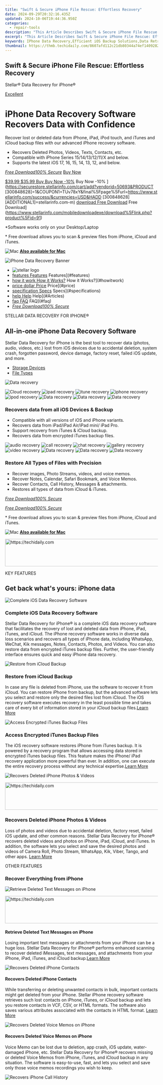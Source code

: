 ```yaml
---
title: "Swift & Secure iPhone File Rescue: Effortless Recovery"
date: 2024-09-29T20:32:16.435Z
updated: 2024-10-06T19:44:36.950Z
categories:
  - repair-tools
description: "This Article Describes Swift & Secure iPhone File Rescue: Effortless Recovery"
excerpt: "This Article Describes Swift & Secure iPhone File Rescue: Effortless Recovery"
keywords: IPhone Data Recovery,Efficient iOS Backup Solutions,Data Retrieval Services for Mobile Devices,Secure File Recovery Software,Fast iPhone Data Restoration,Lost Data Recovery Specialist,Reliable Mobile File Extraction Tool
thumbnail: https://thmb.techidaily.com/8607afd112c21db80344a74ef1409282fa825e22bfc978ed73479483276176d5.jpg
---
```


## Swift & Secure iPhone File Rescue: Effortless Recovery

 Stellar® Data Recovery for iPhone®

[Excellent](#customers%5Freview)

# iPhone Data Recovery Software Recovers Data with Confidence

 Recover lost or deleted data from iPhone, iPad, iPod touch, and iTunes and iCloud backup files with our advanced iPhone recovery software.

* Recovers Deleted Photos, Videos, Texts, Contacts, etc.
* Compatible with iPhone Series 15/14/13/12/11/X and below.
* Supports the latest iOS 17, 16, 15, 14, 13, 12, and below.

[_Free Download100% Secure_](https://cloud.stellarinfo.com/StellarDataRecoveryforiPhone.exe) [Buy Now](https://www.stellarinfo.com/media-tools/ios-data-recovery/buy-now.php)

[$39.99  $35.99 Buy Buy Now -10%](https://www.stellarinfo.com/images/cartv7.svg) Buy Now \-10% ](https://securestore.stellarinfo.com/cart/add?vendorid=50693&PRODUCT [300848628]=1&COUPON1=TUv78xY&final%5Fpage%5Furl=https://www.stellarinfo.com/success/&currencies=USD&HADD [300848628][ADDITIONAL1]=stellarinfo.com-m) [download Free Download](https://www.stellarinfo.com/images/download-icon.svg) Free Download](https://www.stellarinfo.com/mobiledownloadexe/download%5Flink.php?product%5Fid=91)

 \*Software works only on your Desktop/Laptop

 \* Free download allows you to scan & preview files from iPhone, iCloud and iTunes.

![Mac](https://www.stellarinfo.com/image/icm.png) **[Also available for Mac](https://www.stellarinfo.com/media-tools/iphone-data-recovery-mac.php?utm%5Fsource=Stellar%5FWebsite&utm%5Fmedium=From%5FiPhoneWindows&utm%5Fcampaign=iPhoneDataRecovery)**

![iPhone Data Recovery Banner](https://www.stellarinfo.com/public/image/catalog/banner/iPhone-Data-Recovery-v8.png)

* ![stellar logo](https://www.stellarinfo.com/images/v7/stellar_logo.svg)
* [features Features](https://www.stellarinfo.com/public/image/catalog/v6/features.svg) Features](#features)
* [how it work How it Works?](https://www.stellarinfo.com/public/image/catalog/v6/how-it-work.svg) How it Works?](#howitwork)
* [price dollar Price](https://www.stellarinfo.com/public/image/catalog/currency/price-dollar.svg) Price](#price)
* [specification Specs](https://www.stellarinfo.com/public/image/catalog/v6/specification.svg) Specs](#specifications)
* [help Help](https://www.stellarinfo.com/public/image/catalog/v6/help.svg) Help](#Articles)
* [faq FAQ](https://www.stellarinfo.com/public/image/catalog/v6/faq.svg) FAQ](#faq)
* [_Free Download100% Secure_](https://cloud.stellarinfo.com/StellarDataRecoveryforiPhone.exe)

 STELLAR DATA RECOVERY FOR IPHONE®

## All-in-one iPhone Data Recovery Software

 Stellar Data Recovery for iPhone is the best tool to recover data (photos, audio, videos, etc.) lost from iOS devices due to accidental deletion, system crash, forgotten password, device damage, factory reset, failed iOS update, and more.

* [Storage Devices](#Devices)
* [File Types](#Types)

![Data recovery](https://www.stellarinfo.com/public/image/catalog/v6/man-with-laptop.png)

![Cloud recovery](https://www.stellarinfo.com/public/image/catalog/v6/iphone/cloud.png) ![ipad recovery](https://www.stellarinfo.com/public/image/catalog/v6/iphone/ipad.png) ![itune recovery](https://www.stellarinfo.com/public/image/catalog/v6/iphone/itune.png) ![iphone recovery](https://www.stellarinfo.com/public/image/catalog/v6/iphone/iphone.png) ![ipod recovery](https://www.stellarinfo.com/public/image/catalog/v6/iphone/ipod.png) ![Data recovery](https://www.stellarinfo.com/public/image/catalog/v6/ract3.png) ![Data recovery](https://www.stellarinfo.com/public/image/catalog/v6/ract3.png) ![Data recovery](https://www.stellarinfo.com/public/image/catalog/v6/ract3.png)

### Recovers data from all iOS Devices & Backup

* Compatible with all versions of iOS and iPhone variants.
* Recovers data from iPad/iPad Air/iPad mini/ iPad Pro.
* Support recovery from iTunes & iCloud backup.
* Recovers data from encrypted iTunes backup files.

![audio recovery](https://www.stellarinfo.com/public/image/catalog/v6/iphone/audio.png) ![call recovery](https://www.stellarinfo.com/public/image/catalog/v6/iphone/call.png) ![chat recovery](https://www.stellarinfo.com/public/image/catalog/v6/iphone/chat.png) ![gallery recovery](https://www.stellarinfo.com/public/image/catalog/v6/iphone/gallery.png) ![video recovery](https://www.stellarinfo.com/public/image/catalog/v6/iphone/video.png) ![Data recovery](https://www.stellarinfo.com/public/image/catalog/v6/ract3.png) ![Data recovery](https://www.stellarinfo.com/public/image/catalog/v6/ract3.png) ![Data recovery](https://www.stellarinfo.com/public/image/catalog/v6/ract3.png)

### Restore All Types of Files with Precision

* Recover images, Photo Streams, videos, and voice memos.
* Recover Notes, Calendar, Safari Bookmark, and Voice Memos.
* Recover Contacts, Call History, Messages & attachments.
* Restores all types of data from iCloud & iTunes.

[_Free Download100% Secure_](https://cloud.stellarinfo.com/StellarDataRecoveryforiPhone.exe)

[_Free Download100% Secure_](https://www.stellarinfo.com/mobiledownloadexe/download%5Flink.php?product%5Fid=91)

 \* Free download allows you to scan & preview files from iPhone, iCloud and iTunes.

![Mac](https://www.stellarinfo.com/image/icm.png) **[Also available for Mac](https://www.stellarinfo.com/media-tools/iphone-data-recovery-mac.php?utm%5Fsource=Stellar%5FWebsite&utm%5Fmedium=From%5FiPhoneWindows&utm%5Fcampaign=iPhoneDataRecovery)**

<!-- affiliate ads begin -->
<a href="https://appsumo.8odi.net/c/5597632/2100534/7443" target="_top" id="2100534">
  <img src="//a.impactradius-go.com/display-ad/7443-2100534" border="0" alt="https://techidaily.com" width="728" height="90"/>
</a>
<img height="0" width="0" src="https://appsumo.8odi.net/i/5597632/2100534/7443" style="position:absolute;visibility:hidden;" border="0" />
<!-- affiliate ads end -->

KEY FEATURES

## Get back what's yours: iPhone data

![Complete iOS Data Recovery Software](https://www.stellarinfo.com/image/catalog/feature-icon/iPhone/complete-iOS-data-recovery-software.png)

### Complete iOS Data Recovery Software

 Stellar Data Recovery for iPhone® is a complete iOS data recovery software that facilitates the recovery of lost and deleted data from iPhone, iPad, iTunes, and iCloud. The iPhone recovery software works in diverse data loss scenarios and recovers all types of iPhone data, including WhatsApp, WeChat, Kik messages, Notes, Contacts, Photos, and Videos. You can also restore data from encrypted iTunes backup files. Further, the user-friendly interface ensures quick and easy iPhone data recovery.

![Restore from iCloud Backup](https://www.stellarinfo.com/image/catalog/feature-icon/iPhone/recover-iCloud-backup-files.png)

### Restore from iCloud Backup

 In case any file is deleted from iPhone, use the software to recover it from iCloud. You can restore iPhone from backup, but the advanced software lets you select and restore only the desired files lost from iCloud. The iOS recovery software executes recovery in the least possible time and takes care of every bit of information stored in your iCloud backup files.[Learn More](https://tools.techidaily.com/stellardata-recovery/buy-now/)

![Access Encrypted iTunes Backup Files](https://www.stellarinfo.com/image/catalog/feature-icon/iPhone/access-encrypted-iTunes-backup-files.png)

### Access Encrypted iTunes Backup Files

 The iOS recovery software restores iPhone from iTunes backup. It is powered by a recovery program that allows accessing data stored in encrypted iTunes backup files. This feature makes the iPhone/ iPad recovery application more powerful than ever. In addition, one can execute the entire recovery process without any technical expertise.[Learn More](https://tools.techidaily.com/stellardata-recovery/buy-now/)

![Recovers Deleted iPhone Photos & Videos](https://www.stellarinfo.com/image/catalog/feature-icon/iPhone/recovers-deleted-photos-videos.png)

<!-- affiliate ads begin -->
<a href="https://unicoeye.pxf.io/c/5597632/2134238/18498" target="_top" id="2134238">
  <img src="//a.impactradius-go.com/display-ad/18498-2134238" border="0" alt="https://techidaily.com" width="728" height="90"/>
</a>
<img height="0" width="0" src="https://unicoeye.pxf.io/i/5597632/2134238/18498" style="position:absolute;visibility:hidden;" border="0" />
<!-- affiliate ads end -->

### Recovers Deleted iPhone Photos & Videos

 Loss of photos and videos due to accidental deletion, factory reset, failed iOS update, and other common reasons. Stellar Data Recovery for iPhone® recovers deleted videos and photos on iPhone, iPad, iCloud, and iTunes. In addition, the software lets you select and save the desired photos and videos of Camera Roll, Photo Stream, WhatsApp, Kik, Viber, Tango, and other apps. [Learn More](https://tools.techidaily.com/stellardata-recovery/buy-now/)

OTHER FEATURES

### Recover Everything from iPhone

![Retrieve Deleted Text Messages on iPhone](https://www.stellarinfo.com/image/catalog/feature-icon/iPhone/Recover-Deleted-Notes.png)

<!-- affiliate ads begin -->
<a href="https://wigfever.sjv.io/c/5597632/2014854/22899" target="_top" id="2014854">
  <img src="//a.impactradius-go.com/display-ad/22899-2014854" border="0" alt="https://techidaily.com" width="728" height="90"/>
</a>
<img height="0" width="0" src="https://wigfever.sjv.io/i/5597632/2014854/22899" style="position:absolute;visibility:hidden;" border="0" />
<!-- affiliate ads end -->

#### Retrieve Deleted Text Messages on iPhone

 Losing important text messages or attachments from your iPhone  can be a huge loss. Stellar Data Recovery for iPhone® performs enhanced scanning to recover deleted iMessages, text messages, and attachments from your iPhone, iPad, iTunes, and iCloud backup.[Learn More](https://tools.techidaily.com/stellardata-recovery/buy-now/)

![Recovers Deleted iPhone Contacts](https://www.stellarinfo.com/image/catalog/feature-icon/iPhone/recover-deleted-contacts.png)

#### Recovers Deleted iPhone Contacts

 While transferring or deleting unwanted contacts in bulk, important contacts might get deleted from your iPhone. Stellar iPhone recovery software retrieves such lost contacts on iPhone, iTunes, or iCloud backup and lets you restore contacts in VCF, CSV, or HTML formats. The software also saves various attributes associated with the contacts in HTML format. [Learn More](https://tools.techidaily.com/stellardata-recovery/buy-now/)

![Recovers Deleted Voice Memos on iPhone](https://www.stellarinfo.com/image/catalog/feature-icon/iPhone/recovers-deleted-voice-memos.png)

#### Recovers Deleted Voice Memos on iPhone

 Voice Memo can be lost due to deletion, app crash, iOS update, water-damaged iPhone, etc. Stellar Data Recovery for iPhone® recovers missing or deleted Voice Memos from iPhone, iTunes, and iCloud backup in any situation. The software is easy-to-use, fast, and lets you select and save only those voice memos recordings you wish to keep.

![Recovers iPhone Call History](https://www.stellarinfo.com/image/catalog/feature-icon/iPhone/recover-lost-call-history.png)

<!-- affiliate ads begin -->
<span id="1531882">
					<video width="864" height="1536" style="cursor:pointer"
           poster="//a.impactradius-go.com/display-clicktoplayimage/1531882.png"
           onclick="if(!this.playClicked){this.play();this.setAttribute('controls',true);this.playClicked=true;}">
	   <source src="//a.impactradius-go.com/display-ad/16446-1531882">
	   <img src="//a.impactradius-go.com/display-clicktoplayimage/1531882.png" style="border: none; height: 100%; width: 100%; object-fit: contain">
	</video>
	<div style="width:540px;text-align:center"><a href="javascript:window.open(decodeURIComponent('https%3A%2F%2Flaganoo.pxf.io%2Fc%2F5597632%2F1531882%2F16446'), '_blank');void(0);">Click here</a></div>
</span>
<img height="0" width="0" src="https://imp.pxf.io/i/5597632/1531882/16446" style="position:absolute;visibility:hidden;" border="0" />
<!-- affiliate ads end -->

#### Recovers iPhone Call History

 Call logs may get deleted due to phone restoration, accidental deletion, or other reasons. Stellar iPhone data recovery software helps you get back the call log of your iPhone that has been either lost or deleted. It recovers deleted call logs on iPhone and displays them as per the category.

![Recovers Deleted Notes on iPhone](https://www.stellarinfo.com/image/catalog/feature-icon/iPhone/recover-safari-bookmarks.png)

#### Recovers Deleted Notes on iPhone

 The software recovers lost or accidentally deleted Notes on iPhone, iTunes, or iCloud backup files. It can also retrieve large-sized iOS Notes and inserted photos deleted from your iPhone. The iPhone recovery software runs an algorithm to scan the device for deleted 'Notes' and attachments and lists them in the preview pane. So no matter how large the Notes are, this software can easily recover them.[Learn More](https://tools.techidaily.com/stellardata-recovery/buy-now/)

![Recovers deleted Safari Bookmarks](https://www.stellarinfo.com/image/catalog/feature-icon/iPhone/Support-&-Compatibility.png)

#### Recovers deleted Safari Bookmarks

 Bookmarking websites on a web browser is common as it helps in quick and easy access while revisiting the website. You may have bookmarked several websites on your Safari browser, the default browser of your iPhone and iPad. But, there can be situations when you might lose them suddenly. With this software, you can easily restore Safari bookmarks from iCloud, iTunes, iPhone, or iPad.

![Restores Data in Diverse Loss Scenarios](https://www.stellarinfo.com/image/catalog/feature-icon/iPhone/restores-data-in-diverse-loss-scenarios.png)

#### Restores Data in Diverse Loss Scenarios

 The software provides data recovery from iPhone in common loss scenarios, such as accidental deletion,[data loss after iPhone update](https://tools.techidaily.com/stellardata-recovery/buy-now/) ,[broken/lost/stolen](https://tools.techidaily.com/stellardata-recovery/buy-now/) /[water damaged iPhone](https://tools.techidaily.com/stellardata-recovery/buy-now/) , Jailbreak, iPhone stuck in recovery mode/ Apple logo screen/factory reset loop, virus attack, Black Screen of Death, etc. Using this advanced software, you can recover photos, videos, contacts, messages, and other data from iPhone without backup.

![Deep Scan for up to 100% Data Recovery](https://www.stellarinfo.com/image/catalog/feature-icon/iPhone/deep-scan.png)

#### Deep Scan for up to 100% Data Recovery

 The Deep Scan feature searches for lost files based on the file signature. It does a comprehensive scan of the iOS device and iTunes backup to recover every bit of lost or deleted data. In case your desired file is not included in the list of files detected after running quick scan, you can opt for Deep Scan restore iPhone from backup or the device.

![<strong>Permanently Erases iPhone Data</strong>](https://www.stellarinfo.com/image/catalog/feature-icon/iPhone/Permanently-Erases-iPhone-data.png)

#### **Permanently Erases iPhone Data**

 The multi-purpose advanced Toolkit version of the software erases all content and settings, contacts, photos, videos, and other system data from all kinds of iOS devices. It securely [clears data on iPhone and iPad](https://tools.techidaily.com/stellardata-recovery/buy-now/) , making it unrecoverable by any data recovery software. Thus, the software ensures that your data remains safe and private.[Learn More](https://tools.techidaily.com/stellardata-recovery/buy-now/)

![Erases Third-Party Apps data on iPhone](https://www.stellarinfo.com/image/catalog/feature-icon/iPhone/Erases-Third-Party-Apps.png)

#### Erases Third-Party Apps data on iPhone

 Stellar Toolkit for iPhone efficiently wipes all third-party apps data, Photos, Videos, Contacts, Call Logs, Text messages, Photo Stream, Voice Memos, Camera Roll, Notes & Reminders, Calendar, FaceTime calls, Safari Bookmarks, Siri, WhatsApp, WeChat, Line, Viber, Tango, and Kik messages & attachments. The advanced software also clears system data or ‘other storage’ on iPhone that mostly stores apps data and cache files.[Learn More](https://tools.techidaily.com/stellardata-recovery/buy-now/)

![Repair iOS issues on iPhone & iPad](https://www.stellarinfo.com/image/catalog/feature-icon/iPhone/fix-issues-on-iphone-&-ipad.png)

<!-- affiliate ads begin -->
<a href="https://unicoeye.pxf.io/c/5597632/2134497/18498" target="_top" id="2134497">
  <img src="//a.impactradius-go.com/display-ad/18498-2134497" border="0" alt="https://techidaily.com" width="728" height="90"/>
</a>
<img height="0" width="0" src="https://unicoeye.pxf.io/i/5597632/2134497/18498" style="position:absolute;visibility:hidden;" border="0" />
<!-- affiliate ads end -->

#### Repair iOS issues on iPhone & iPad

 The Toolkit version of Stellar Data Recovery for iPhone® offers an advanced feature that repairs iPhone and iPad that are not working smoothly or are inaccessible due to iOS issues. The software [repairs iOS system](https://tools.techidaily.com/stellardata-recovery/buy-now/) and fixes black screen, iOS crash, iPhone stuck at Apple logo/reboot loop, iTunes errors, white screen of death, and more. The iPhone recovery software performs iOS system recovery without deleting the existing data on the device

![Remove Apple ID from iPhone](https://www.stellarinfo.com/image/catalog/feature-icon/iPhone/Remove-configured-Apple-ID.png)

#### Remove Apple ID from iPhone

 For all those users, who cannot access iPhone data as they [forgot the Apple ID password](https://tools.techidaily.com/stellardata-recovery/buy-now/) , Stellar Toolkit for iPhone brings ‘Remove Apple ID’ module. Users can delete the configured Apple ID on their iPhone without the password. They can create a new Apple account and reset Apple ID password to reuse their iOS device. The feature is available for all variants of iPads as well. [Learn More](https://tools.techidaily.com/stellardata-recovery/buy-now/)

Software Walkthrough

### Screenshots & Video

**Step 3** : Select Save

![Select Save](https://www.stellarinfo.com/public/image/catalog/screenshot/iphone-data-recovery-win/iPhone-win-screen3.png)

 Preview the found data, select & save them at desired location.

**Step 1** : Select What To Recover

![Select What To Recover](https://www.stellarinfo.com/public/image/catalog/screenshot/iphone-data-recovery-win/iPhone-win-screen1.png)

 Select type of data from the list that you want to recover & click Next.

**Step 2** : Select Scan

![Select Scan](https://www.stellarinfo.com/public/image/catalog/screenshot/iphone-data-recovery-win/iPhone-win-screen2.png)

The scanning process begins.

**Step 3** : Select Save

![Select Save](https://www.stellarinfo.com/public/image/catalog/screenshot/iphone-data-recovery-win/iPhone-win-screen3.png)

 Preview the found data, select & save them at desired location.

**Step 1** : Select What To Recover

![Select What To Recover](https://www.stellarinfo.com/public/image/catalog/screenshot/iphone-data-recovery-win/iPhone-win-screen1.png)

 Select type of data from the list that you want to recover & click Next.

[video wrapper play Watch Video How to use  Stellar Data Recovery for iPhone® .](https://www.stellarinfo.com/images/v7/video-wrapper.png) ![play](https://www.stellarinfo.com/public/image/catalog/v6/play.png) Watch Video How to use  Stellar Data Recovery for iPhone® . ](#register-modalv)

PRICING

### Choose The Best Plan

Standard

 Recovers Deleted Files from iPhone, iPad, iCloud, and iTunes. Compatible with all iOS devices for your convenience and usage.

 ~~$59.99~~

 $39.99

SAVE $20

[Buy Now](https://tools.techidaily.com/stellardata-recovery/buy-now/)

* iPhone Data Recovery
* 1 Year License validity
* 5 iPhone Supported
* Unlimited Recovery

[_Read More_](https://tools.techidaily.com/stellardata-recovery/buy-now/)

Best Seller

Toolkit

 In addition to iOS data recovery, this version is inclusive of iPhone Data Erasure, iOS System Repair, and Removes Apple ID.

 ~~$79.99~~

 $49.99

SAVE $30

[Buy Now](https://tools.techidaily.com/stellardata-recovery/buy-now/)

* Includes all features of Standard
* **iPhone Data Eraser**
* **Supports iOS Repair**
* **Removes configured Apple ID**

Toolkit Plus

 The All-in-one iPhone solution supports multiple iOS devices - iPhone, iPad & iPod to Recover, Erase, iOS Repair, and Remove Apple ID.

 ~~$199.99~~

 $149.99

SAVE $50

[Buy Now](https://tools.techidaily.com/stellardata-recovery/buy-now/)

* Includes all features of Toolkit
* **iPhone Data Eraser**
* **Supports iOS Repair**
* **Removes configured Apple ID**
* **50 iPhone Supported**

AWARDS & REVIEWS

 Most Tested. Most Awarded. For Over 30 Years, We've Been Recognized As Experts.

![q1](https://www.stellarinfo.com/images/v7/q1.png) ![q1](https://www.stellarinfo.com/images/v7/q2.png)

![Toms Guide](https://www.stellarinfo.com/image/catalog/blacktheme/data-recovery-standard/tomsguide_new.png) ![star](https://www.stellarinfo.com/images/v7/star.png)

Toms Guide

 Stellar is one of your best options for getting your files back.

![Tech Times](https://www.stellarinfo.com/image/catalog/blacktheme/iPhone-Data-Recovery-Mac/awards/techtimes.png) ![star](https://www.stellarinfo.com/images/v7/star.png)

Tech Times

 Well, this software offers more features than just recovering photos and videos lost from the iPhone alone. It can also help the user to recover deleted contacts, deleted messages from popular mobile apps such as Viber, WhatsApp, and so much more.

![iLounge](https://www.stellarinfo.com/image/catalog/blacktheme/iPhone-Data-Recovery-Mac/awards/ilounge.png) ![star](https://www.stellarinfo.com/images/v7/star.png)

iLounge

 Each offering will have a free version that allows users to do a scan and a preview of what files can be retrieved. The algorithm and recovery technology is so powerful that you can even get back encrypted iTunes and iCloud backup files.

![Toms Guide](https://www.stellarinfo.com/image/catalog/blacktheme/data-recovery-standard/tomsguide_new.png) ![star](https://www.stellarinfo.com/images/v7/star.png)

Toms Guide

 Stellar is one of your best options for getting your files back.

![Tech Times](https://www.stellarinfo.com/image/catalog/blacktheme/iPhone-Data-Recovery-Mac/awards/techtimes.png) ![star](https://www.stellarinfo.com/images/v7/star.png)

Tech Times

 Well, this software offers more features than just recovering photos and videos lost from the iPhone alone. It can also help the user to recover deleted contacts, deleted messages from popular mobile apps such as Viber, WhatsApp, and so much more.

![Toms Guide](https://www.stellarinfo.com/image/catalog/blacktheme/data-recovery-standard/tomsguide_new.png) ![star](https://www.stellarinfo.com/images/v7/star.png)

Toms Guide

 Stellar is one of your best options for getting your files back.

![Tech Times](https://www.stellarinfo.com/image/catalog/blacktheme/iPhone-Data-Recovery-Mac/awards/techtimes.png) ![star](https://www.stellarinfo.com/images/v7/star.png)

<!-- affiliate ads begin -->
<a href="https://zebaoaffiliateprogram.pxf.io/c/5597632/2137976/21526" target="_top" id="2137976">
  <img src="//a.impactradius-go.com/display-ad/21526-2137976" border="0" alt="https://techidaily.com" width="728" height="90"/>
</a>
<img height="0" width="0" src="https://zebaoaffiliateprogram.pxf.io/i/5597632/2137976/21526" style="position:absolute;visibility:hidden;" border="0" />
<!-- affiliate ads end -->

Tech Times

 Well, this software offers more features than just recovering photos and videos lost from the iPhone alone. It can also help the user to recover deleted contacts, deleted messages from popular mobile apps such as Viber, WhatsApp, and so much more.

DATA SHEET

### Technical Specifications

![About Product](https://www.stellarinfo.com/images/iphone-recovery-Productv1.svg)

About Product

**Stellar Data Recovery for iPhone**

| **Version:**            | 7.4.0.0                                       |
| ----------------------- | --------------------------------------------- |
| **License:**            | Single System                                 |
| **Edition:**            | Standard, Toolkit                             |
| **Language Supported:** | English, Deutsch, Français, Italiano, Español |
| **Release Date:**       | June, 2024                                    |

 SystemRequirement

| **Processor:**                      | Intel compatible (x64-based processor) |
| ----------------------------------- | -------------------------------------- |
| **Memory:**                         | 4 GB minimum(8 GB recommended)         |
| **Hard Disk:**                      | 250 MB for installation files          |
| **Operating System: (64 Bit only)** | Windows 11, 10, 8.1, 8 & 7             |

Documents

| [InstallationGuide Installation](https://www.stellarinfo.com/public/image/catalog/v6/InstallationGuide.svg) Installation](https://www.stellarinfo.com/pdf/installation-uninstallation/installation.php?product%5Fid=91) [knowledgebase Knowledge Base](https://www.stellarinfo.com/public/image/catalog/v6/UserManual.svg) Uninstallation](https://www.stellarinfo.com/pdf/installation-uninstallation/uninstallation.php?product%5Fid=91) [knowledgebase EULA](https://www.stellarinfo.com/public/image/catalog/v6/EULA.svg) EULA](https://www.stellarinfo.com/installation-uninstallation/eula%5Feng.pdf) | [![UserManual](https://www.stellarinfo.com/public/image/catalog/v6/UserManual.svg) User Manual](https://www.stellarinfo.com/help/stellar-data-recovery-for-iphone-7-windows-en-about-stellar-data-recovery-for-iphone.html) [![knowledgebase](https://www.stellarinfo.com/public/image/catalog/v6/knowledgebase.svg) Knowledge Base](https://www.stellarinfo.com/support/kb/index.php/category/ios-data-recovery) |
| ----------------------------------------------------------------------------------------------------------------------------------------------------------------------------------------------------------------------------------------------------------------------------------------------------------------------------------------------------------------------------------------------------------------------------------------------------------------------------------------------------------------------------------------------------------------------------------------------------------------- | ------------------------------------------------------------------------------------------------------------------------------------------------------------------------------------------------------------------------------------------------------------------------------------------------------------------------------------------------------------------------------------------------------------------- |

![Stellar Data Recovery for iPhone](https://www.stellarinfo.com/image/boxshot/Stellar-Data-Recovery-for-iPhone-Windows.png)

TRY BEFORE YOU BUY

<!-- affiliate ads begin -->
<a href="https://aligracehair.sjv.io/c/5597632/2135393/19272" target="_top" id="2135393">
  <img src="//a.impactradius-go.com/display-ad/19272-2135393" border="0" alt="https://techidaily.com" width="120" height="90"/>
</a>
<img height="0" width="0" src="https://aligracehair.sjv.io/i/5597632/2135393/19272" style="position:absolute;visibility:hidden;" border="0" />
<!-- affiliate ads end -->

### All Time Best iPhone Data Recovery Experience

* Unlimited Recovery of Data from iOS Devices, iTunes, iCloud
* Trusted by Millions of Users
* Awarded by Top Tech Worldwide
* 100% Safe & Secure to Use

[_Free Download100% Secure_](https://cloud.stellarinfo.com/StellarDataRecoveryforiPhone.exe)

[_Free Download100% Secure_](https://www.stellarinfo.com/mobiledownloadexe/download%5Flink.php?product%5Fid=91)

 \* Free download allows you to scan & preview files from iPhone, iCloud and iTunes.

![Mac](https://www.stellarinfo.com/image/icm.png) **[Also available for Mac](https://www.stellarinfo.com/media-tools/iphone-data-recovery-mac.php?utm%5Fsource=Stellar%5FWebsite&utm%5Fmedium=From%5FiPhoneWindows&utm%5Fcampaign=iPhoneDataRecovery)**

USEFUL ARTICLES

### Product Related Articles

Fix YouTube not working on iPhone

 Troubleshoot all kinds of issues related to YouTube videos by using any of the 15 methods shared in this post.

[_Learn More_](https://tools.techidaily.com/stellardata-recovery/buy-now/)

 How to Unlock Disabled iPhone Using a Computer?

 This post shares the best ways to safely unlock a disabled iPhone and reuse it.

[_Learn More_](https://tools.techidaily.com/stellardata-recovery/buy-now/)

 How to recover lost data from iPhone after iOS update?

 This post guides you on how to recover data lost after an iPhone update to iOS 13/ 14/ 15/ 16.

[_Learn More_](https://tools.techidaily.com/stellardata-recovery/buy-now/)

FIND YOUR ANSWERS

### FAQ

[What is the difference between Free Demo and the Professional version of the software?](#collapseOne)

 Free Demo of Stellar Data Recovery for iPhone® allows user to preview files that can be recovered with the help of the software. Through demo version user can free evaluate all the features that are offered by the application. With the registered version of this software you can recover and save unlimited amount of files from an iPhone or iOS device.

[Do I need to have 'iTunes' installed in my PC?](#collapsetwo)

 Yes, you need the latest version of 'iTunes' installed in your PC to recover the data lost from the iTunes backup files.

[Can I save the recovered Contacts in HTML format?](#collapsethree)

 Yes, you can save the [recovered contacts from iPhone](https://tools.techidaily.com/stellardata-recovery/buy-now/) in HTML as well as VCF and CSV formats.

[Can the Software Recover iPhone data from Encrypted iTunes Backup?](#collapsefour)

 Yes, but for [recovering lost iPhone data from encrypted iTunes backup](https://tools.techidaily.com/stellardata-recovery/buy-now/) , you should provide the correct password. Otherwise, you cannot recover iPhone from iTunes backup.

[Can I see the preview of messages before recovering them?](#collapsefive)

 Yes, you can see preview of Contacts, Messages, Call history, Calendar, Notes, Reminders and Safari Bookmarks before recovering them.

[I forgot the passcode of my iPhone. Is it possible to recover data from locked phone?](#collapsesix)

 Yes, if you have the backup stored on iTunes or iCloud, you can use 2nd and 3rd module i.e. Recover from iTunes and Recover from iCloud to restore the backup files on your computer.

[Does it support iOS 17?](#collapseseven)

 The software supports the latest iOS 17 and all the lower versions.

[What are the minimum system requirements for running the software?](#collapseeight)

**For Windows**
 Processor: Intel and AMD | Operating System: Windows 11 /10/ 8.1 / 8 / 7 | Memory: 4 GB RAM | iPhone: iPhone 15/14 / 13 / 13 Mini / 13 Pro / 13 Pro Max / 12 / 12 Pro / 12 Mini / 12 Pro Max / 11 Pro Max / 11 Pro /11 /XS / XS Max / XR / X / 8 / 7 / 7s / 6s / 6 Plus / 6 / 5s / 5c / 5 / 4s / 4 | Hard Disc: 250 MB free space | Latest Version of iTunes  
**For Mac**
 Processor : Intel and Apple Silicon Processors | Operating System : Mac OS X 10.8 and above | Memory : 4 GB RAM | iPhone : iPhone 15/14 / 13 / 13 Mini / 13 Pro / 13 Pro Max / 12 / 12 Pro / 12 Mini / 12 Pro Max / 11 Pro Max / 11 Pro /11 / XS / XS Max / XR /X / 8 / 7 / 7s / 6s / 6 Plus / 6 / 5s / 5c / 5 / 4s / 4 | Hard Disc : 250 MB free space

[What should I do if I don’t find the deleted data in the preview?](#collapsenine)

 If you are unable to find the deleted files in the Preview, switch to Deep Scan which thoroughly scans your drive to find all the recoverable data. This option can be seen once the normal scan process completes.

[How can I update the software with latest version?](#collapseten)

 To update the software: (1) Click on the Update Wizard button from the Tools menu bar. The Update Wizard is displayed. (2) Click Next. If it finds any new version, a message indicates the availability. (3) If a message displays that no updates are available, click Cancel to close the wizard. (4) Click Next. The software starts downloading the update files from the server. The software upgrades to the latest version, when the process completes.

[Can I recover lost data after my iPhone crashes after iOS update?](#collapsetenv1)

 Data loss after iOS update is a very common issue and with the help of Stellar Data Recovery for iPhone® you can selectively retrieve your lost data like Contacts, Messages, Calendar, Reminders, Notes, Calendar, Reminders, Notes, photos, videos, chat history etc

[What are the types of data that can be recovered by using Stellar Data Recovery for iPhone® ?](#collapseeleven)

 Stellar Data Recovery for iPhone® can recover Camera Roll, Photo Stream, Contacts, iMessages, Message Attachments, Call history, Calendar, Notes, Notes Attachments, Voice Memo, Safari Bookmarks, Reminder, FaceTime, WhatsApp, Viber, Tango, WeChat, Line, Kik and Apps Library.

[Can I recover data from my iCloud account that has two-factor Verification?](#collapsetwoelve)

 Two-factor authentication is an extra layer of security for Apple ID, which ensures that you are the only person who can access your account, even if someone knows your password.

 The advanced Stellar iPhone data recovery can help you recover from such iCloud accounts.

[Is iTunes need to be installed to run Stellar Data Recovery for iPhone® ?](#collapse13)

 Yes. You need to install the latest version of iTunes on your computer to run Stellar Data Recovery for iPhone® .

 WHY STELLAR® IS GLOBAL LEADER

### Why Choose Stellar?

* 0  M+  
Customers
* 0 +  
Years of Excellence
* 0 +  
R&D Engineers
* 0 +  
Countries
* 0 +  
PARTNERS
* 0 +  
Awards Received

 Technology You Can TrustA Brand Present Across The Globe

* [TUV SUD ISO 27001](https://www.stellarinfo.com/images/v7/tuv1.png) ](/images/v7/ISO-27001-2013-Certificate.pdf)
* [TUV SUD ISO 9001](https://www.stellarinfo.com/images/v7/tuv2.png) ](/images/v7/ISO-9001-2008Certificate.pdf)
* ![NIST](https://www.stellarinfo.com/images/v7/nist.png)
* [HIPAA Verified](https://www.stellarinfo.com/images/v7/hipa.png) ](https://www.stellarinfo.com/company/Stellar-is-HIPAA-Certified.pdf)

<!-- affiliate ads begin -->
<a href="https://aligracehair.sjv.io/c/5597632/2006955/19272" target="_top" id="2006955">
  <img src="//a.impactradius-go.com/display-ad/19272-2006955" border="0" alt="https://techidaily.com" width="300" height="90"/>
</a>
<img height="0" width="0" src="https://aligracehair.sjv.io/i/5597632/2006955/19272" style="position:absolute;visibility:hidden;" border="0" />
<!-- affiliate ads end -->

 Stellar Official Website

 Stellar Data Recovery Inc.  
 10301 Northwest Freeway Suite 314,  
 Houston, Texas 77092-8227,  
 United States

 ALSO AVAILABLE AT

![ALSO AVAILABLE AT](https://www.stellarinfo.com/images/v7/Partners_logo_new.png)

 About

* [About us](https://www.stellarinfo.com/company/about/stellar-overview.php)
* [Career](https://www.stellarinfo.com/career/)
* [ISMS Policy](https://www.stellarinfo.com/company/about/quality-policy.php)
* [Privacy Policy](https://www.stellarinfo.com/company/legal/privacy-policy.php)
* [Terms of Use](https://www.stellarinfo.com/company/legal/terms-of-use.php)
* [License Policy](https://www.stellarinfo.com/software-licensing-usage.php)
* [Refund Policy](https://www.stellarinfo.com/company/legal/refund-policy.php)
* [End User License Agreement](https://www.stellarinfo.com/company/legal/eula.php)

[RESOURCES](https://tools.techidaily.com/stellardata-recovery/buy-now/)

* [Blog](https://tools.techidaily.com/stellardata-recovery/buy-now/)
* [Articles](https://tools.techidaily.com/stellardata-recovery/buy-now/)
* [Product Videos](https://www.stellarinfo.com/video-gallery.php)
* [Knowledge Base](https://tools.techidaily.com/stellardata-recovery/buy-now/)
* [Case Studies](https://tools.techidaily.com/stellardata-recovery/buy-now/)
* [Whitepapers](https://tools.techidaily.com/stellardata-recovery/buy-now/)
* [Software Catalog](https://www.stellarinfo.com/company/catalog/softwarecatalog.pdf)

 NEWS & EVENTS

* [News](https://www.stellarinfo.com/company/press)
* [Events](https://www.stellarinfo.com/affiliate-summit/affiliate-summit.php)

 PARTNERS

* [Affiliates](https://tools.techidaily.com/stellardata-recovery/buy-now/)
* [Resellers](https://tools.techidaily.com/stellardata-recovery/buy-now/)
* [Distributors](https://tools.techidaily.com/stellardata-recovery/buy-now/)

 Useful Links

* [Contact Us](https://www.stellarinfo.com/contact/contact-us.php)
* [Support](https://tools.techidaily.com/stellardata-recovery/buy-now/)
* [Student Discount](https://www.stellarinfo.com/student-discount/)
* [Special Offers](https://tools.techidaily.com/stellardata-recovery/buy-now/)
* [Awards & Reviews](https://www.stellarinfo.com/company/about/data-restore-reviews.php)
* [Downloads](https://www.stellarinfo.com/download.php)
* [Store](https://tools.techidaily.com/stellardata-recovery/buy-now/)
* [Sitemap](https://www.stellarinfo.com/sitemap.php)

 Stellar & Stellar Data Recovery are Registered Trademarks of Stellar Information Technology Pvt. Ltd. © Copyright 2024 Stellar Information Technology Pvt. Ltd. All Trademarks Acknowledged.

Follow Us [Facebook](https://www.stellarinfo.com/Images/fb.png) ](https://www.facebook.com/stellardata) [Twitter](https://www.stellarinfo.com/Images/tw.png) ](https://twitter.com/stellarinfo) [Linkedin](https://www.stellarinfo.com/Images/in.png) ](https://www.linkedin.com/company/stellardatarecovery/) [Youtube](https://www.stellarinfo.com/newblacktheme/images/yt.png) ](https://www.youtube.com/c/stellardatarecovery)

* ![Notron](https://www.stellarinfo.com/images/v7/notron.png)
* ![DMCA](https://www.stellarinfo.com/images/v7/dmca.png)

<ins class="adsbygoogle"
     style="display:block"
     data-ad-format="autorelaxed"
     data-ad-client="ca-pub-7571918770474297"
     data-ad-slot="1223367746"></ins>

<ins class="adsbygoogle"
     style="display:block"
     data-ad-client="ca-pub-7571918770474297"
     data-ad-slot="8358498916"
     data-ad-format="auto"
     data-full-width-responsive="true"></ins>

<span class="atpl-alsoreadstyle">Also read:</span>
<div><ul>
<li><a href="https://facebook-video-files.techidaily.com/new-immediate-fixes-fb-messenger-video-sending-hitch-on-mobile-devices-for-2024/"><u>[New] Immediate Fixes FB Messenger Video Sending Hitch on Mobile Devices for 2024</u></a></li>
<li><a href="https://facebook-video-files.techidaily.com/new-in-2024-grab-and-store-the-quickest-tools-to-save-social-media-videos/"><u>[New] In 2024, Grab & Store The Quickest Tools to Save Social Media Videos</u></a></li>
<li><a href="https://instagram-videos.techidaily.com/new-in-2024-mastering-instagram-tips-for-picture-perfect-posts/"><u>[New] In 2024, Mastering Instagram Tips for Picture-Perfect Posts</u></a></li>
<li><a href="https://facebook-video-files.techidaily.com/new-the-complete-laptop-and-mobile-manual-for-old-fb-stories/"><u>[New] The Complete Laptop & Mobile Manual for Old FB Stories</u></a></li>
<li><a href="https://facebook-video-files.techidaily.com/new-the-startups-secret-weapon-kit-must-have-items-that-set-you-apart/"><u>[New] The Startup's Secret Weapon Kit Must-Have Items That Set You Apart</u></a></li>
<li><a href="https://facebook-video-files.techidaily.com/new-transforming-your-fb-audience-with-effective-cover-videos-for-2024/"><u>[New] Transforming Your FB Audience with Effective Cover Videos for 2024</u></a></li>
<li><a href="https://facebook-video-files.techidaily.com/new-unveiling-facebook-livestreaming-on-roku-for-2024/"><u>[New] Unveiling Facebook Livestreaming on Roku for 2024</u></a></li>
<li><a href="https://youtube-docs.techidaily.com/ed-exploring-the-top-10-budget-friendly-youtube-spaces-for-artistry-for-2024/"><u>[Updated] Exploring the Top 10 Budget-Friendly YouTube Spaces for Artistry for 2024</u></a></li>
<li><a href="https://facebook-video-files.techidaily.com/updated-in-2024-fb-video-downloads-and-direct-mp3-conversion/"><u>[Updated] In 2024, FB Video Downloads & Direct MP3 Conversion</u></a></li>
<li><a href="https://screen-sharing-recording.techidaily.com/updated-sound-seekers-sanctuary-download-and-listen-to-songs/"><u>[Updated] Sound Seeker's Sanctuary Download & Listen To Songs</u></a></li>
<li><a href="https://facebook-video-files.techidaily.com/updated-teamwork-made-simple-the-ultimate-guide-to-8-schedulers-for-2024/"><u>[Updated] Teamwork Made Simple The Ultimate Guide to 8 Schedulers for 2024</u></a></li>
<li><a href="https://facebook-video-files.techidaily.com/broadcasting-to-the-big-screen-watching-fb-videos-on-tv-for-2024/"><u>Broadcasting to the Big Screen Watching FB Videos on TV for 2024</u></a></li>
<li><a href="https://youtube-web.techidaily.com/l-horizons-exploring-mr-beasts-income-for-2024/"><u>Fiscal Horizons Exploring Mr. Beast's Income for 2024</u></a></li>
<li><a href="https://tech-revival.techidaily.com/genuine-chatgpt-strategies-vs-deceptions/"><u>Genuine ChatGPT Strategies vs Deceptions</u></a></li>
<li><a href="https://fake-location.techidaily.com/how-to-share-location-in-messenger-on-nokia-c12-drfone-by-drfone-virtual-android/"><u>How to Share Location in Messenger On Nokia C12? | Dr.fone</u></a></li>
<li><a href="https://win-amazing.techidaily.com/hp-deskjet-2755e-printer-software-download-for-windows-pcs/"><u>HP DeskJet 2755E Printer Software Download for Windows PCs</u></a></li>
<li><a href="https://some-knowledge.techidaily.com/in-2024-explore-the-world-of-kinemaster-and-ranking-10-online-competitors/"><u>In 2024, Explore the World of KineMaster & Ranking 10 Online Competitors</u></a></li>
<li><a href="https://digital-screen-recording.techidaily.com/optimal-ways-to-preserve-android-records-for-2024/"><u>Optimal Ways to Preserve Android Records for 2024</u></a></li>
<li><a href="https://fox-hovers.techidaily.com/streamlining-video-logging-on-periscope-platforms/"><u>Streamlining Video Logging on Periscope Platforms</u></a></li>
</ul></div>

